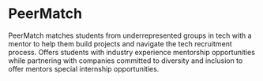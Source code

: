 # PeerMatch
PeerMatch matches students from underrepresented groups in tech with a mentor to help them build projects and navigate the tech recruitment process. Offers students with industry experience mentorship opportunities while partnering with companies committed to diversity and inclusion to offer mentors special internship opportunities.
